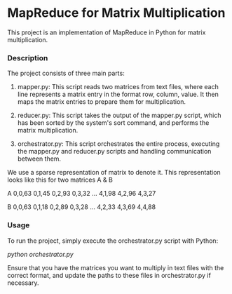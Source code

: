 # MapReduce for Matrix Multiplication
This project is an implementation of MapReduce in Python for matrix multiplication.

### Description
The project consists of three main parts:

1. mapper.py: This script reads two matrices from text files, where each line represents a matrix entry in the format row, column, value. It then maps the matrix   entries to prepare them for multiplication.

2. reducer.py: This script takes the output of the mapper.py script, which has been sorted by the system's sort command, and performs the matrix multiplication.

3. orchestrator.py: This script orchestrates the entire process, executing the mapper.py and reducer.py scripts and handling communication between them.


We use a sparse representation of matrix to denote it. This representation looks like this for two matrices A & B

A
0,0,63
0,1,45
0,2,93
0,3,32
...
4,1,98
4,2,96
4,3,27

B
0,0,63
0,1,18
0,2,89
0,3,28
...
4,2,33
4,3,69
4,4,88

### Usage

To run the project, simply execute the orchestrator.py script with Python:

*python orchestrator.py*

Ensure that you have the matrices you want to multiply in text files with the correct format, and update the paths to these files in orchestrator.py if necessary.
